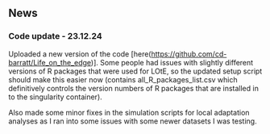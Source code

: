 ## News

### Code update - 23.12.24

Uploaded a new version of the code [here(https://github.com/cd-barratt/Life_on_the_edge)]. Some people had issues with slightly different versions of R packages that were used for LOtE, so the updated setup script should make this easier now (contains all_R_packages_list.csv which definitively controls the version numbers of R packages that are installed in to the singularity container). 

Also made some minor fixes in the simulation scripts for local adaptation analyses as I ran into some issues with some newer datasets I was testing.

